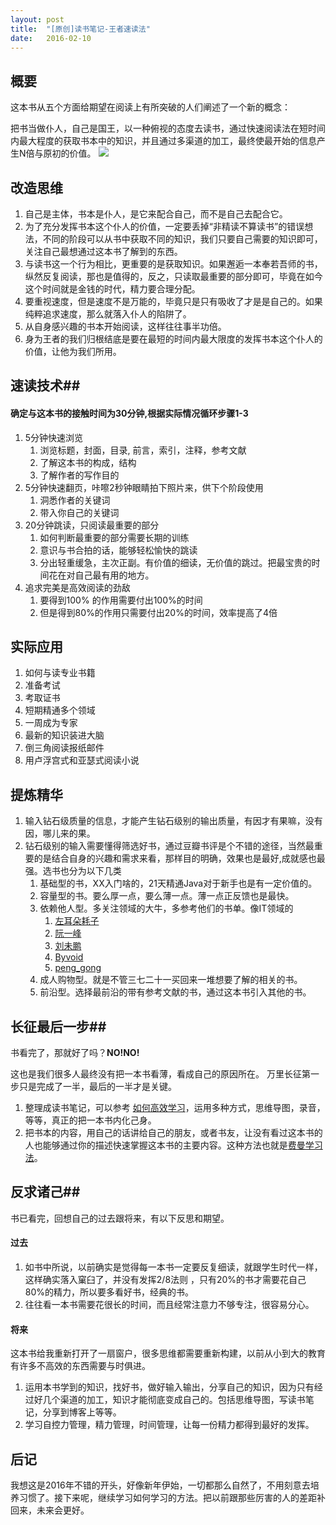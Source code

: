 ```yaml
---
layout: post
title:  "[原创]读书笔记-王者速读法"
date:   2016-02-10
--- 
```

## 概要 ##
这本书从五个方面给期望在阅读上有所突破的人们阐述了一个新的概念：

把书当做仆人，自己是国王，以一种俯视的态度去读书，通过快速阅读法在短时间内最大程度的获取书本中的知识，并且通过多渠道的加工，最终使最开始的信息产生N倍与原初的价值。
![](http://upload-images.jianshu.io/upload_images/1401089-f8e28492957da26f.jpg?imageMogr2/auto-orient/strip%7CimageView2/2/w/1240)
## 改造思维 ##
1. 自己是主体，书本是仆人，是它来配合自己，而不是自己去配合它。
2. 为了充分发挥书本这个仆人的价值，一定要丢掉“非精读不算读书”的错误想法，不同的阶段可以从书中获取不同的知识，我们只要自己需要的知识即可，关注自己最想通过这本书了解到的东西。
3. 与读书这一个行为相比，更重要的是获取知识。如果邂逅一本奉若吾师的书，纵然反复阅读，那也是值得的，反之，只读取最重要的部分即可，毕竟在如今这个时间就是金钱的时代，精力要合理分配。
4. 要重视速度，但是速度不是万能的，毕竟只是只有吸收了才是是自己的。如果纯粹追求速度，那么就落入仆人的陷阱了。
5. 从自身感兴趣的书本开始阅读，这样往往事半功倍。
6. 身为王者的我们归根结底是要在最短的时间内最大限度的发挥书本这个仆人的价值，让他为我们所用。

## 速读技术##

#### 确定与这本书的接触时间为30分钟,根据实际情况循环步骤1-3 ####
1. 5分钟快速浏览
    1. 浏览标题，封面，目录, 前言，索引，注释，参考文献
    2. 了解这本书的构成，结构
    3. 了解作者的写作目的
2. 5分钟快速翻页，咔嚓2秒钟眼睛拍下照片来，供下个阶段使用
    1. 洞悉作者的关键词
    2. 带入你自己的关键词
3. 20分钟跳读，只阅读最重要的部分
    1.  如何判断最重要的部分需要长期的训练
    2.  意识与书合拍的话，能够轻松愉快的跳读
    3.  分出轻重缓急，主次正副。有价值的细读，无价值的跳过。把最宝贵的时间花在对自己最有用的地方。
4.  追求完美是高效阅读的劲敌
    1.  要得到100% 的作用需要付出100%的时间
    2.  但是得到80%的作用只需要付出20%的时间，效率提高了4倍

## 实际应用 ##

1. 如何与读专业书籍
2. 准备考试
3. 考取证书
4. 短期精通多个领域
5. 一周成为专家
6. 最新的知识装进大脑
7. 倒三角阅读报纸邮件
8. 用卢浮宫式和亚瑟式阅读小说

## 提炼精华 ##
1. 输入钻石级质量的信息，才能产生钻石级别的输出质量，有因才有果嘛，没有因，哪儿来的果。
2. 钻石级别的输入需要懂得筛选好书，通过豆瓣书评是个不错的途径，当然最重要的是结合自身的兴趣和需求来看，那样目的明确，效果也是最好,成就感也最强。选书也分为以下几类
    1. 基础型的书，XX入门啥的，21天精通Java对于新手也是有一定价值的。
    2. 容量型的书。要么厚一点，要么薄一点。薄一点正反馈也是最快。
    3. 依赖他人型。多关注领域的大牛，多参考他们的书单。像IT领域的
        1. [左耳朵耗子](http://coolshell.cn/ "左耳朵耗子")
        2. [阮一峰](http://www.ruanyifeng.com/blog/ "阮一峰")
        3. [刘未鹏](http://mindhacks.cn/ "刘未鹏")
        4. [Byvoid](https://www.byvoid.com "Byvoid")
        5. [peng_gong](http://zh.lucida.me/ "peng_gong")
    4. 成人购物型。就是不管三七二十一买回来一堆想要了解的相关的书。
    5. 前沿型。选择最前沿的带有参考文献的书，通过这本书引入其他的书。

## 长征最后一步##
书看完了，那就好了吗？**NO!NO!**

这也是我们很多人最终没有把一本书看薄，看成自己的原因所在。
万里长征第一步只是完成了一半，最后的一半才是关键。

1.  整理成读书笔记，可以参考 [如何高效学习](http://book.douban.com/subject/25783654/ "如何高效学习")，运用多种方式，思维导图，录音，等等，真正的把一本书内化己身。
2.  把书本的内容，用自己的话讲给自己的朋友，或者书友，让没有看过这本书的人也能够通过你的描述快速掌握这本书的主要内容。这种方法也就是[费曼学习法](https://www.zhihu.com/question/20576786 "费曼学习法")。

## 反求诸己##

书已看完，回想自己的过去跟将来，有以下反思和期望。

#### 过去 ####
1. 如书中所说，以前确实是觉得每一本书一定要反复细读，就跟学生时代一样，这样确实落入窠臼了，并没有发挥2/8法则 ，只有20%的书才需要花自己80%的精力，所以要多看好书，经典的书。
2. 往往看一本书需要花很长的时间，而且经常注意力不够专注，很容易分心。

#### 将来 ####

这本书给我重新打开了一扇窗户，很多思维都需要重新构建，以前从小到大的教育有许多不高效的东西需要与时俱进。

1. 运用本书学到的知识，找好书，做好输入输出，分享自己的知识，因为只有经过好几个渠道的加工，知识才能彻底变成自己的。包括思维导图，写读书笔记，分享到博客上等等。
2. 学习自控力管理，精力管理，时间管理，让每一份精力都得到最好的发挥。

## 后记 ##
我想这是2016年不错的开头，好像新年伊始，一切都那么自然了，不用刻意去培养习惯了。接下来呢，继续学习如何学习的方法。把以前跟那些厉害的人的差距补回来，未来会更好。